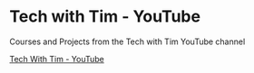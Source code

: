 # Tech with Tim - YouTube

Courses and Projects from the Tech with Tim YouTube channel

[Tech With Tim - YouTube](https://www.youtube.com/c/TechWithTim/videos)

